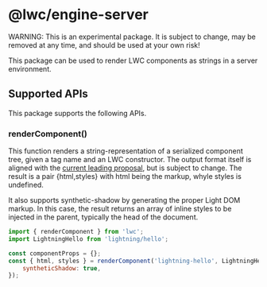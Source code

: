 # @lwc/engine-server

WARNING: This is an experimental package. It is subject to change, may be removed at any time,
and should be used at your own risk!

This package can be used to render LWC components as strings in a server environment.

## Supported APIs

This package supports the following APIs.

### renderComponent()

This function renders a string-representation of a serialized component tree, given a tag name
and an LWC constructor. The output format itself is aligned with the [current leading
proposal][explainer], but is subject to change. The result is a pair {html,styles} with
html being the markup, whyle styles is undefined.

It also supports synthetic-shadow by generating the proper Light DOM markup. In this case, the result
returns an array of inline styles to be injected in the parent, typically the head of the document.

```js
import { renderComponent } from 'lwc';
import LightningHello from 'lightning/hello';

const componentProps = {};
const { html, styles } = renderComponent('lightning-hello', LightningHello, componentProps, {
    syntheticShadow: true,
});
```

[explainer]: https://github.com/mfreed7/declarative-shadow-dom/blob/master/README.md
